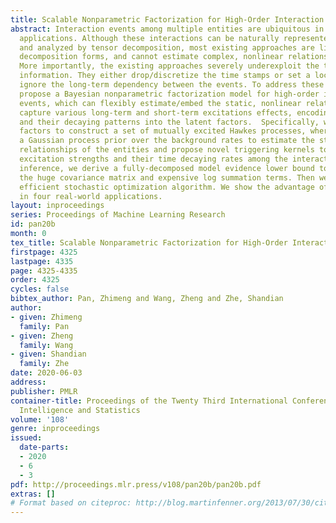 ```yaml
---
title: Scalable Nonparametric Factorization for High-Order Interaction Events
abstract: Interaction events among multiple entities are ubiquitous in real-world
  applications. Although these interactions can be naturally represented by tensors
  and analyzed by tensor decomposition, most existing approaches are limited to multilinear
  decomposition forms, and cannot estimate complex, nonlinear relationships in data.
  More importantly, the existing approaches severely underexploit the time stamps
  information. They either drop/discretize the time stamps or set a local window to
  ignore the long-term dependency between the events. To address these issues, we
  propose a Bayesian nonparametric factorization model for high-order interaction
  events, which can flexibly estimate/embed the static, nonlinear relationships and
  capture various long-term and short-term excitations effects, encoding these effects
  and their decaying patterns into the latent factors.  Specifically, we use the latent
  factors to construct a set of mutually excited Hawkes processes, where we place
  a Gaussian process prior over the background rates to estimate the static, nonlinear
  relationships of the entities and propose novel triggering kernels to embed the
  excitation strengths and their time decaying rates among the interactions. For scalable
  inference, we derive a fully-decomposed model evidence lower bound to dispose of
  the huge covariance matrix and expensive log summation terms. Then we develop an
  efficient stochastic optimization algorithm. We show the advantage of our approach
  in four real-world applications.
layout: inproceedings
series: Proceedings of Machine Learning Research
id: pan20b
month: 0
tex_title: Scalable Nonparametric Factorization for High-Order Interaction Events
firstpage: 4325
lastpage: 4335
page: 4325-4335
order: 4325
cycles: false
bibtex_author: Pan, Zhimeng and Wang, Zheng and Zhe, Shandian
author:
- given: Zhimeng
  family: Pan
- given: Zheng
  family: Wang
- given: Shandian
  family: Zhe
date: 2020-06-03
address: 
publisher: PMLR
container-title: Proceedings of the Twenty Third International Conference on Artificial
  Intelligence and Statistics
volume: '108'
genre: inproceedings
issued:
  date-parts:
  - 2020
  - 6
  - 3
pdf: http://proceedings.mlr.press/v108/pan20b/pan20b.pdf
extras: []
# Format based on citeproc: http://blog.martinfenner.org/2013/07/30/citeproc-yaml-for-bibliographies/
---
```


